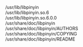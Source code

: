 /usr/lib/libpinyin  
/usr/lib/libpinyin.so.6  
/usr/lib/libpinyin.so.6.0.0  
/usr/share/doc/libpinyin  
/usr/share/doc/libpinyin/AUTHORS  
/usr/share/doc/libpinyin/COPYING  
/usr/share/doc/libpinyin/README  
